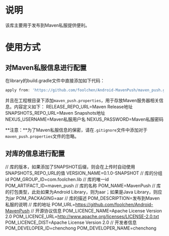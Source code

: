 # 说明

该库主要用于发布到Maven私服提供便利。

# 使用方式

## 对Maven私服信息进行配置
在library的build.gradle文件中直接添加如下代码：

```groovy
apply from: 'https://github.com/foolchen/Android-MavenPush/maven_push.gradle'
```

并且在工程根目录下添加`maven_push.properties`，用于存放Maven服务器相关信息。内容定义如下：
RELEASE_REPO_URL=Maven Release地址
SNAPSHOTS_REPO_URL=Maven Snapshots地址
NEXUS_USERNAME=Maven私服用户名
NEXUS_PASSWORD=Maven私服密码

**注意：**为了Maven私服信息的保密，请在`.gitignore`文件中添加对于`maven_push.properties`文件的忽略。

## 对库的信息进行配置

// 库的版本，如果添加了SNAPSHOT后缀，则会在上传时自动使用SNAPSHOTS_REPO_URL的值
VERSION_NAME=0.1.0-SNAPSHOT
// 库的分组id
POM_GROUP_ID=com.foolchen.lib
// 库的唯一id
POM_ARTIFACT_ID=maven_push
// 库的名称
POM_NAME=MavenPush
// 库的打包类型，此处如果为Android Library，则为aar；如果是Java Library，则应为jar
POM_PACKAGING=aar
// 库的描述
POM_DESCRIPTION=发布到Maven私服的说明
// 库的地址
POM_URL=https://github.com/foolchen/Android-MavenPush
// 开源协议信息
POM_LICENCE_NAME=Apache License Version 2.0
POM_LICENCE_URL=http://www.apache.org/licenses/LICENSE-2.0.txt
POM_LICENCE_DIST=Apache License Version 2.0
// 开发者信息
POM_DEVELOPER_ID=chenchong
POM_DEVELOPER_NAME=chenchong



